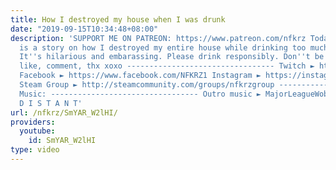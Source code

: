 ```yaml
---
title: How I destroyed my house when I was drunk
date: "2019-09-15T10:34:48+08:00"
description: 'SUPPORT ME ON PATREON: https://www.patreon.com/nfkrz Today''s video
  is a story on how I destroyed my entire house while drinking too much last year.
  It''s hilarious and embarassing. Please drink responsibly. Don''t be like me. Subscribe,
  like, comment, thx xoxo --------------------------------- Twitch ► http://www.twitch.tv/nfkrz
  Facebook ► https://www.facebook.com/NFKRZ1 Instagram ► https://instagram.com/roman_nfkrz/
  Steam Group ► http://steamcommunity.com/groups/nfkrzgroup ---------------------------------
  Music: --------------------------------- Outro music ► MajorLeagueWobs/Holder -
  D I S T A N T'
url: /nfkrz/SmYAR_W2lHI/
providers:
  youtube:
    id: SmYAR_W2lHI
type: video
---
```

